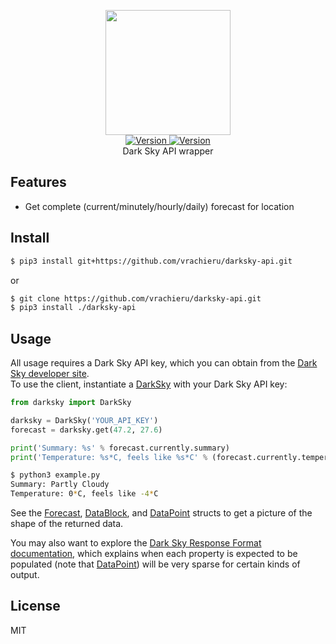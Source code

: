 <p align="center">
    <img src="https://user-images.githubusercontent.com/5860071/49687361-68206b80-fb0a-11e8-92bb-634a9ede62df.png" width="200px" />
    <br/>
    <a href="https://github.com/vrachieru/darksky-api/releases/latest">
        <img src="https://img.shields.io/badge/version-1.0.1-brightgreen.svg?style=flat-square" alt="Version">
    </a>
    <a href="https://travis-ci.org/vrachieru/darksky-api">
        <img src="https://img.shields.io/travis/vrachieru/darksky-api.svg?style=flat-square" alt="Version">
    </a>
    <br/>
    Dark Sky API wrapper
</p>

## Features

* Get complete (current/minutely/hourly/daily) forecast for location

## Install

```bash
$ pip3 install git+https://github.com/vrachieru/darksky-api.git
```
or
```bash
$ git clone https://github.com/vrachieru/darksky-api.git
$ pip3 install ./darksky-api
```

## Usage

All usage requires a Dark Sky API key, which you can obtain from the [Dark Sky developer site](https://darksky.net/dev/).  
To use the client, instantiate a [DarkSky](https://github.com/vrachieru/darksky-api/blob/master/darksky/api.py#L4) with your Dark Sky API key:

```python
from darksky import DarkSky

darksky = DarkSky('YOUR_API_KEY')
forecast = darksky.get(47.2, 27.6)

print('Summary: %s' % forecast.currently.summary)
print('Temperature: %s*C, feels like %s*C' % (forecast.currently.temperature, forecast.currently.apparentTemperature))
```

```bash
$ python3 example.py
Summary: Partly Cloudy
Temperature: 0*C, feels like -4*C
```

See the [Forecast](https://github.com/vrachieru/darksky-api/blob/master/darksky/model.py#L4), [DataBlock](https://github.com/vrachieru/darksky-api/blob/master/darksky/model.py#L39), and [DataPoint](https://github.com/vrachieru/darksky-api/blob/master/darksky/model.py#L80) structs to get a picture of the shape of the returned data.

You may also want to explore the [Dark Sky Response Format documentation](https://darksky.net/dev/docs/response), which explains when each property is expected to be populated (note that [DataPoint](https://github.com/vrachieru/darksky-api/blob/master/darksky/model.py#L80)) will be very sparse for certain kinds of output.

## License

MIT